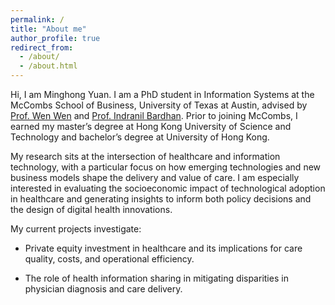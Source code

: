 ```yaml
---
permalink: /
title: "About me"
author_profile: true
redirect_from: 
  - /about/
  - /about.html
---
```


Hi, I am Minghong Yuan. I am a PhD student in Information Systems at the McCombs School of Business, University of Texas at Austin, advised by [Prof. Wen Wen](https://www.mccombs.utexas.edu/faculty-and-research/faculty-directory/profile/?username=ww6268) and [Prof. Indranil Bardhan](https://www.mccombs.utexas.edu/faculty-and-research/faculty-directory/profile/?username=irb67). Prior to joining McCombs, I earned my master’s degree at Hong Kong University of Science and Technology and bachelor’s degree at University of Hong Kong.

My research sits at the intersection of healthcare and information technology, with a particular focus on how emerging technologies and new business models shape the delivery and value of care. I am especially interested in evaluating the socioeconomic impact of technological adoption in healthcare and generating insights to inform both policy decisions and the design of digital health innovations.

My current projects investigate:

* Private equity investment in healthcare and its implications for care quality, costs, and operational efficiency.

* The role of health information sharing in mitigating disparities in physician diagnosis and care delivery.
